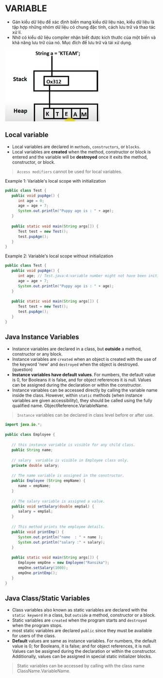 # VARIABLE

- Gán kiểu dữ liệu để xác định biến mang kiểu dữ liệu nào, kiểu dữ liệu là tập hợp những nhóm dữ liệu có chung đặc tính, cách lưu trữ và thao tác xử lí.
- Nhờ có kiểu dữ liệu compiler nhận biết được kích thước của một biến và khả năng lưu trữ của nó. Mục đích để lưu trữ và tái xử dụng.

![alt text](image.png)

## Local variable

- Local variables are declared in `methods`, `constructors`, or `blocks`.
- Local variables are **created** when the method, constructor or block is entered and the variable will be **destroyed** once it exits the method, constructor, or block.

> `Access modifiers` cannot be used for local variables.

Example 1: Variable's local scope with initialization
```java
public class Test {
   public void pupAge() {
      int age = 0;
      age = age + 7;
      System.out.println("Puppy age is : " + age);
   }

   public static void main(String args[]) {
      Test test = new Test();
      test.pupAge();
   }
}
```

Example 2: Variable's local scope without initialization
```java
public class Test {
   public void pupAge() {
      int age; // Test.java:4:variable number might not have been initialized
      age = age + 7;
      System.out.println("Puppy age is : " + age);
   }

   public static void main(String args[]) {
      Test test = new Test();
      test.pupAge();
   }
}
```

## Java Instance Variables

- Instance variables are declared in a class, but **outside** a method, constructor or any block.
- Instance variables are `created` when an object is created with the use of the keyword 'new' and `destroyed` when the object is destroyed. (question)
- **Instance variables have default values**. For numbers, the default value is 0, for Booleans it is false, and for object references it is null. Values can be assigned during the declaration or within the constructor.
- Instance variables can be accessed directly by calling the variable name inside the class. However, within `static` methods (when instance variables are given accessibility), they should be called using the fully qualified name. ObjectReference.VariableName.

> `Instance` variables can be declared in class level before or after use.

```java
import java.io.*;

public class Employee {

   // this instance variable is visible for any child class.
   public String name;

   // salary  variable is visible in Employee class only.
   private double salary;

   // The name variable is assigned in the constructor.
   public Employee (String empName) {
      name = empName;
   }

   // The salary variable is assigned a value.
   public void setSalary(double empSal) {
      salary = empSal;
   }

   // This method prints the employee details.
   public void printEmp() {
      System.out.println("name  : " + name );
      System.out.println("salary :" + salary);
   }

   public static void main(String args[]) {
      Employee empOne = new Employee("Ransika");
      empOne.setSalary(1000);
      empOne.printEmp();
   }
}
```

## Java Class/Static Variables
- Class variables also known as static variables are declared with the `static keyword` in a class, but `outside` a method, constructor or a block.
- Static variables are `created` when the program starts and `destroyed` when the program stops.
- most static variables are declared `public` since they must be available for users of the class.
- **Default** values are same as instance variables. For numbers, the default value is 0; for Booleans, it is false; and for object references, it is null. Values can be assigned during the declaration or within the constructor. Additionally, values can be assigned in special static initializer blocks.

> Static variables can be accessed by calling with the class name ClassName.VariableName.



